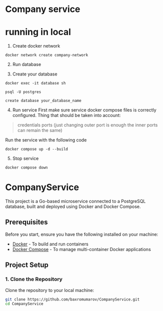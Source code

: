 # Company service



# running in local 
1. Create docker network
```
docker network create company-network
```

2. Run database 
 

3. Create your database 
```
docker exec -it database sh

psql -U postgres

create database your_database_name
```

4. Run service
First make sure service docker compose files is correctly configured. 
Thing that should be taken into account: 
> credentials
> ports (just changing outer port is enough the inner ports can remain the same)

Run the service with the following code
```
docker compose up -d --build
```

5. Stop service
```
docker compose down
```

# CompanyService

This project is a Go-based microservice connected to a PostgreSQL database, built and deployed using Docker and Docker Compose.

## Prerequisites

Before you start, ensure you have the following installed on your machine:

- [Docker](https://www.docker.com/get-started) - To build and run containers
- [Docker Compose](https://docs.docker.com/compose/) - To manage multi-container Docker applications

## Project Setup

### 1. Clone the Repository

Clone the repository to your local machine:

```bash
git clone https://github.com/baxromumarov/CompanyService.git
cd CompanyService